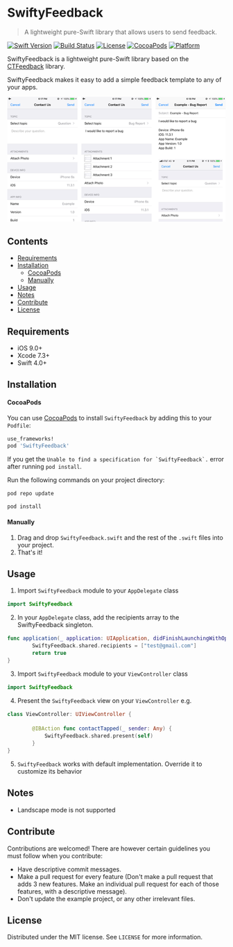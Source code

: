 # SwiftyFeedback
> A lightweight pure-Swift library that allows users to send feedback.

[![Swift Version][swift-image]][swift-url]
[![Build Status][travis-image]][travis-url]
[![License][license-image]][license-url]
[![CocoaPods](https://img.shields.io/cocoapods/v/SwiftyFeedback.svg)](https://cocoapods.org/pods/SwiftyFeedback)
[![Platform](https://img.shields.io/cocoapods/p/SwiftyFeedback.svg?style=flat)](https://cocoapods.org/pods/SwiftyFeedback)


SwiftyFeedback is a lightweight pure-Swift library based on the [CTFeedback](https://github.com/rizumita/CTFeedback) library.

SwiftyFeedback makes it easy to add a simple feedback template to any of your apps.

![](Screenshots/screenshot1.PNG)

## Contents

* [Requirements](#requirements)
* [Installation](#installation)
    * [CocoaPods](#cocoapods)
    * [Manually](#manually)
* [Usage](#usage)
* [Notes](#notes)
* [Contribute](#contribute)
* [License](#license)

## Requirements

- iOS 9.0+
- Xcode 7.3+
- Swift 4.0+

## Installation

#### CocoaPods
You can use [CocoaPods](http://cocoapods.org/) to install `SwiftyFeedback` by adding this to your `Podfile`:

```ruby
use_frameworks!
pod 'SwiftyFeedback'
```
If you get the ``Unable to find a specification for `SwiftyFeedback`.``  error after running `pod install`.

Run the following commands on your project directory:
```
pod repo update
```
```
pod install
```
#### Manually
1. Drag and drop ```SwiftyFeedback.swift``` and the rest of the ```.swift``` files into your project.  
2. That's it!

## Usage
1. Import `SwiftyFeedback` module to your `AppDelegate` class
```swift
import SwiftyFeedback
```
2. In your `AppDelegate` class, add the recipients array to the SwiftyFeedback singleton.
```swift
func application(_ application: UIApplication, didFinishLaunchingWithOptions launchOptions: [UIApplicationLaunchOptionsKey: Any]?) -> Bool {
        SwiftyFeedback.shared.recipients = ["test@gmail.com"]
        return true
}
```
3. Import `SwiftyFeedback` module to your `ViewController` class
```swift
import SwiftyFeedback
```
4. Present the `SwiftyFeedback` view on your `ViewController` e.g.
```swift
class ViewController: UIViewController {

        @IBAction func contactTapped(_ sender: Any) {
            SwiftyFeedback.shared.present(self)
        }
}
```
5. `SwiftyFeedback` works with default implementation. Override it to customize its behavior

<!-- [Example project with CocoaPods](https://github.com/juanpablofernandez). -->

## Notes
* Landscape mode is not supported

## Contribute
Contributions are welcomed! There are however certain guidelines you must follow when you contribute:
* Have descriptive commit messages.
* Make a pull request for every feature (Don't make a pull request that adds 3 new features. Make an individual pull request for each of those features, with a descriptive message).
* Don't update the example project, or any other irrelevant files.


## License

Distributed under the MIT license. See ``LICENSE`` for more information.

[swift-image]:https://img.shields.io/badge/swift-3.0-orange.svg
[swift-url]: https://swift.org/
[license-image]: https://img.shields.io/badge/License-MIT-blue.svg
[license-url]: LICENSE
[travis-image]: https://img.shields.io/travis/dbader/node-datadog-metrics/master.svg?style=flat-square
[travis-url]: https://travis-ci.org/dbader/node-datadog-metrics
[codebeat-image]: https://codebeat.co/badges/c19b47ea-2f9d-45df-8458-b2d952fe9dad
[codebeat-url]: https://codebeat.co/projects/github-com-vsouza-awesomeios-com
